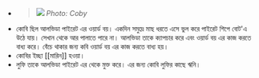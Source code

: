 - > ![](https://static.wikia.nocookie.net/onepiece/images/c/c9/Koby_Before_Training_Portrait.png/revision/latest?cb=20130929181351)
  *Photo: Coby*
- কোবি ছিল আলভিডা পাইরেট এর ওয়ার্ড বয়। একদিন সমুদ্রে মাছ ধরতে এসে ভুল করে পাইরেট শিপে বোট'এ উঠে যায়। সেখান থেকে আর পালাতে পারে না। আলভিডা তাকে ক্যাপচার করে এবং ওয়ার্ড বয় এর কাজ করতে বাধ্য করে। বেঁচে থাকার জন্য কবি ওয়ার্ড বয় এর কাজ করতে বাধ্য হয়।
- কোবির ইচ্ছা [[মারিন]] হওয়া।
- লুফি তাকে আলভিডা পাইরেট এর থেকে মুক্ত করে। এর জন্য কোবি লুফির কাছে ঋনি।